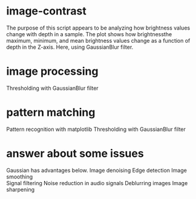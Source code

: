 # image-contrast
  The purpose of this script appears to be analyzing how brightness values change with depth in a sample. The plot shows how brightnessthe maximum, minimum, and mean brightness values change as a 
  function of depth in the Z-axis.
  Here, using GaussianBlur filter.

# image processing
  Thresholding with GaussianBlur filter

# pattern matching
  Pattern recognition with matplotlib
  Thresholding with GaussianBlur filter

# answer about some issues
  Gaussian has advantages below.
  Image denoising
  Edge detection
  Image smoothing  
  Signal filtering
  Noise reduction in audio signals
  Deblurring images
  Image sharpening
